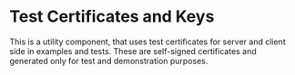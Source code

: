 # Test Certificates and Keys

This is a utility component, that uses test certificates for server and client side in examples and tests.
These are self-signed certificates and generated only for test and demonstration purposes.
